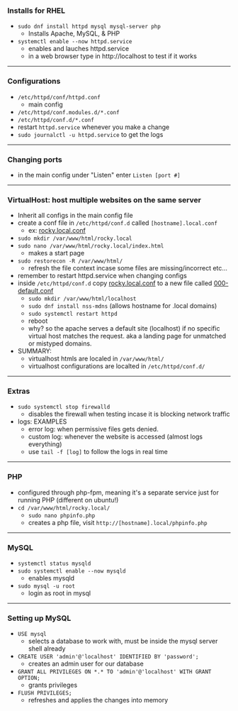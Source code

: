 ### Installs for RHEL
- `sudo dnf install httpd mysql mysql-server php`
  - Installs Apache, MySQL, & PHP
- `systemctl enable --now httpd.service`
  - enables and lauches httpd.service
  - in a web browser type in http://localhost to test if it works
___
### Configurations
- `/etc/httpd/conf/httpd.conf`
  - main config
- `/etc/httpd/conf.modules.d/*.conf`
- `/etc/httpd/conf.d/*.conf`
- restart `httpd.service` whenever you make a change
- `sudo journalctl -u httpd.service` to get the logs
___
### Changing ports
- in the main config under "Listen" enter `Listen [port #]`
___
### VirtualHost: host multiple websites on the same server
- Inherit all configs in the main config file
- create a conf file in `/etc/httpd/conf.d` called `[hostname].local.conf`
  - ex: [rocky.local.conf](/docs/rocky.local.conf)
- `sudo mkdir /var/www/html/rocky.local`
- `sudo nano /var/www/html/rocky.local/index.html`
  - makes a start page
- `sudo restorecon -R /var/www/html/`
  - refresh the file context incase some files are missing/incorrect etc...
- remember to restart httpd.service when changing configs
- inside `/etc/httpd/conf.d` copy [rocky.local.conf](/docs/rocky.local.conf) to a new file called [000-default.conf](/docs/000-default.conf)
  - `sudo mkdir /var/www/html/localhost`
  - `sudo dnf install nss-mdns` (allows hostname for .local domains)
  - `sudo systemctl restart httpd`
  - reboot
  - why? so the apache serves a default site (localhost) if no specific virtual host matches the request. aka a landing page for unmatched or mistyped domains.
- SUMMARY:
  - virtualhost htmls are localed in `/var/www/html/`
  - virtualhost configurations are localted in `/etc/httpd/conf.d/`
___
### Extras
- `sudo systemctl stop firewalld`
  - disables the firewall when testing incase it is blocking network traffic
- logs: EXAMPLES
  - error log: when permissive files gets denied.
  - custom log: whenever the website is accessed (almost logs everything)
  - use `tail -f [log]` to follow the logs in real time
___
### PHP
- configured through php-fpm, meaning it's a separate service just for running PHP (different on ubuntu!)
- `cd /var/www/html/rocky.local/`
  - `sudo nano phpinfo.php`
  - creates a php file, visit `http://[hostname].local/phpinfo.php`
___
### MySQL
- `systemctl status mysqld`
- `sudo systemctl enable --now mysqld`
  - enables mysqld
- `sudo mysql -u root`
  - login as root in mysql
___
### Setting up MySQL
- `USE mysql`
  - selects a database to work with, must be inside the mysql server shell already
- `CREATE USER 'admin'@'localhost' IDENTIFIED BY 'password';`
  - creates an admin user for our database
- `GRANT ALL PRIVILEGES ON *.* TO 'admin'@'localhost' WITH GRANT OPTION;`
  - grants privileges
- `FLUSH PRIVILEGES;`
  - refreshes and applies the changes into memory









